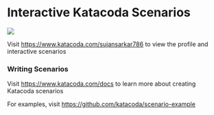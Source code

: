 # Interactive Katacoda Scenarios

[![](http://shields.katacoda.com/katacoda/sujansarkar786/count.svg)](https://www.katacoda.com/sujansarkar786 "Get your profile on Katacoda.com")

Visit https://www.katacoda.com/sujansarkar786 to view the profile and interactive scenarios

### Writing Scenarios
Visit https://www.katacoda.com/docs to learn more about creating Katacoda scenarios

For examples, visit https://github.com/katacoda/scenario-example
